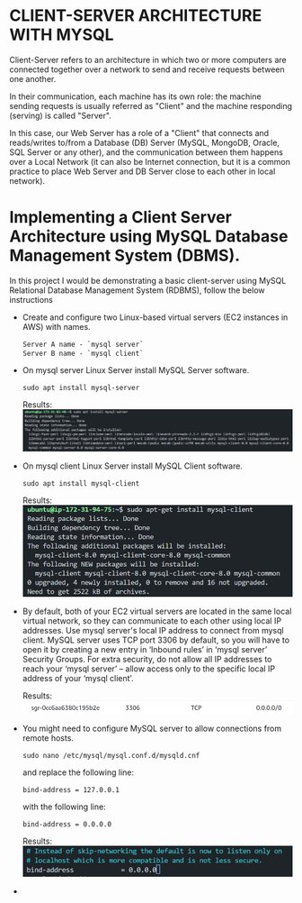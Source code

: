 # CLIENT-SERVER ARCHITECTURE WITH MYSQL

Client-Server refers to an architecture in which two or more computers are connected together over a network to send and receive requests between one another.

In their communication, each machine has its own role: the machine sending requests is usually referred as "Client" and the machine responding (serving) is called "Server".

In this case, our Web Server has a role of a "Client" that connects and reads/writes to/from a Database (DB) Server (MySQL, MongoDB, Oracle, SQL Server or any other), and the communication between them happens over a Local Network (it can also be Internet connection, but it is a common practice to place Web Server and DB Server close to each other in local network).

# Implementing a Client Server Architecture using MySQL Database Management System (DBMS).
In this project I would be demonstrating a basic client-server using MySQL Relational Database Management System (RDBMS), follow the below instructions

- Create and configure two Linux-based virtual servers (EC2 instances in AWS) with names.
    ```
    Server A name - `mysql server`
    Server B name - `mysql client`
    ```

- On mysql server Linux Server install MySQL Server software.
    ```
    sudo apt install mysql-server
    ```
    Results:
    ![](img/mysql-server.png)

- On mysql client Linux Server install MySQL Client software.
    ```
    sudo apt install mysql-client
    ```
    Results:
    ![](img/mysql-client.png)

- By default, both of your EC2 virtual servers are located in the same local virtual network, so they can communicate to each other using local IP addresses. Use mysql server's local IP address to connect from mysql client. MySQL server uses TCP port 3306 by default, so you will have to open it by creating a new entry in ‘Inbound rules’ in ‘mysql server’ Security Groups. For extra security, do not allow all IP addresses to reach your ‘mysql server’ – allow access only to the specific local IP address of your ‘mysql client’.

    Results:
    ![](img/mysql-tcp-port.png)

- You might need to configure MySQL server to allow connections from remote hosts.
    ```
    sudo nano /etc/mysql/mysql.conf.d/mysqld.cnf
    ```
    and replace the following line:
    ```
    bind-address = 127.0.0.1 
    ```
    with the following line:
    ```
    bind-address = 0.0.0.0
    ```

    Results:
    ![](img/mysql-bind-address.png)

- 